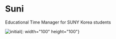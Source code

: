# Suni
 Educational Time Manager for SUNY Korea students

![initial](https://user-images.githubusercontent.com/59468036/108706922-ae7b0d00-7552-11eb-84ef-dd7665a602d1.png){: width="100" height="100"}
